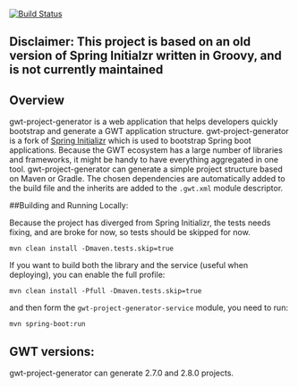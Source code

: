 [![Build Status](https://travis-ci.org/gwidgets/gwt-project-generator.svg?branch=master)](https://travis-ci.org/gwidgets/gwt-project-generator)


## Disclaimer: This project is based on an old version of Spring Initialzr written in Groovy, and is not currently maintained


## Overview

gwt-project-generator is a web application that helps developers quickly bootstrap and generate a GWT application structure. gwt-project-generator is a fork of [Spring Initializr](https://github.com/spring-io/initializr) which is used to bootstrap Spring boot applications. Because the GWT ecosystem has a large number of libraries and frameworks, it might be handy to have everything aggregated in one tool. gwt-project-generator can generate a simple project structure based on Maven or Gradle. The chosen dependencies are automatically added to the build file and the inherits are added to the `.gwt.xml` module descriptor. 

##Building and Running Locally: 

Because the project has diverged from Spring Initializr, the tests needs fixing, and are broke for now, so tests should be skipped for now. 

`mvn clean install -Dmaven.tests.skip=true`

If you want to build both the library and the service (useful when deploying), you can enable the full profile:

`mvn clean install -Pfull -Dmaven.tests.skip=true`

and then form the `gwt-project-generator-service` module, you need to run: 

`mvn spring-boot:run`

## GWT versions:

gwt-project-generator can generate 2.7.0 and 2.8.0 projects. 


